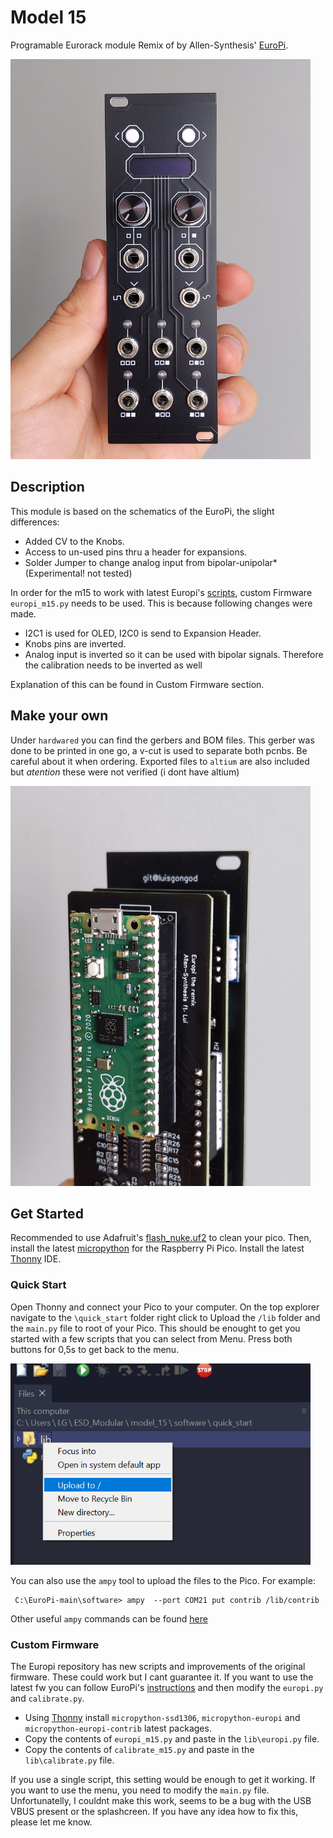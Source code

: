 # Model 15

Programable Eurorack module Remix of by Allen-Synthesis' [EuroPi](https://github.com/Allen-Synthesis/EuroPi).

<img src="./docs/front.jpg" width="480" >

## Description

This module is based on the schematics of the EuroPi, the slight differences:

- Added CV to the Knobs.
- Access to un-used pins thru a header for expansions.
- Solder Jumper to change analog input from bipolar-unipolar* (Experimental! not tested)

In order for the m15 to work with latest Europi's [scripts](https://github.com/Allen-Synthesis/EuroPi/tree/main/software/contrib), custom Firmware `europi_m15.py` needs to be used. This is because following changes were made. 

- I2C1 is used for OLED, I2C0 is send to Expansion Header.
- Knobs pins are inverted. 
- Analog input is inverted so it can be used with bipolar signals. Therefore the calibration needs to be inverted as well

Explanation of this can be found in Custom Firmware section.


## Make your own

Under `hardwared` you can find the gerbers and BOM files. This gerber was done to be printed in one go, a v-cut is used to separate both pcnbs. Be careful about it when ordering. Exported files to `altium` are also included but _atention_ these were not verified (i dont have altium)

<img src="./docs/back.jpg" width="480" >

## Get Started

Recommended to use Adafruit's  [flash_nuke.uf2](https://learn.adafruit.com/getting-started-with-raspberry-pi-pico-circuitpython/circuitpython#flash-resetting-uf2-3083182) to clean your pico. Then, install the latest [micropython](https://micropython.org/download/rp2-pico/) for the Raspberry Pi Pico. Install the latest [Thonny](https://thonny.org/) IDE.
### Quick Start
Open Thonny and connect your Pico to your computer. On the top explorer navigate to the `\quick_start` folder right click to Upload the `/lib` folder and the `main.py` file to root of your Pico.
This should be enought to get you started with a few scripts that you can select from Menu. Press both buttons for 0,5s to get back to the menu.

<img src="./docs/UploadFiles.png" width="480" >

You can also use the `ampy` tool to upload the files to the Pico. For example:
```
 C:\EuroPi-main\software> ampy  --port COM21 put contrib /lib/contrib
```
 
Other useful `ampy` commands can be found [here](https://learn.adafruit.com/micropython-basics-load-files-and-run-code/file-operations)

### Custom Firmware

The Europi repository has new scripts and improvements of the original firmware. These could work but I cant guarantee it. If you want to use the latest fw you can follow EuroPi's [instructions](https://github.com/Allen-Synthesis/EuroPi/blob/main/software/programming_instructions.md#setting-up) and then modify the `europi.py` and `calibrate.py`. 

- Using [Thonny](https://thonny.org/) install `micropython-ssd1306`, `micropython-europi` and `micropython-europi-contrib` latest packages.
- Copy the contents of `europi_m15.py` and paste in the `lib\europi.py` file.
- Copy the contents of `calibrate_m15.py` and paste in the `lib\calibrate.py` file.

If you use a single script, this setting would be enough to get it working. If you want to use the menu, you need to modify the `main.py` file. Unfortunatelly, I couldnt make this work, seems to be a bug with the USB VBUS present or the splashcreen. If you have any idea how to fix this, please let me know.

